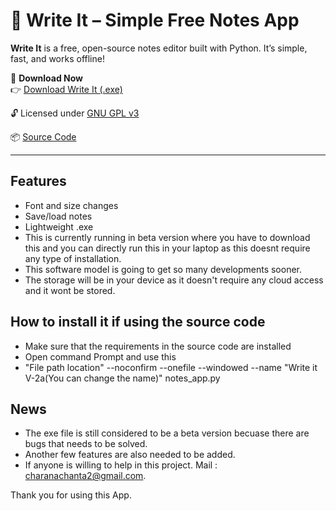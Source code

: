 # 📝 Write It – Simple Free Notes App

**Write It** is a free, open-source notes editor built with Python. It’s simple, fast, and works offline!

🔽 **Download Now**  
👉 [Download Write It (.exe)](https://drive.google.com/uc?export=download&id=your_file_id)

🔓 Licensed under [GNU GPL v3](LICENSE)

📦 [Source Code](https://github.com/charan2717/Open-Source)

---

## Features
- Font and size changes
- Save/load notes
- Lightweight .exe
- This is currently running in beta version where you have to download this and you can directly run this in your laptop as this doesnt require any type of installation.
- This software model is going to get so many developments sooner.
- The storage will be in your device as it doesn't require any cloud access and it wont be stored.

## How to install it if using the source code

- Make sure that the requirements in the source code are installed
- Open command Prompt and use this
- "File path location" --noconfirm --onefile --windowed --name "Write it V-2a(You can change the name)" notes_app.py

## News

- The exe file is still considered to be a beta version becuase there are bugs that needs to be solved.
- Another few features are also needed to be added.
- If anyone is willing to help in this project. Mail : charanachanta2@gmail.com.

Thank you for using this App.
